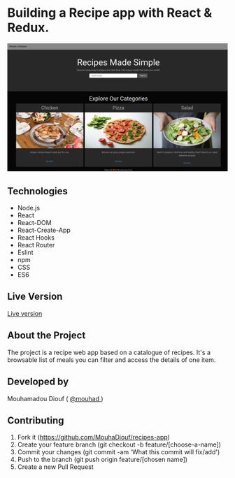 # Building a Recipe app with React & Redux.
![screenshot](./src/pictures/app-screenshot.png)
## Technologies

- Node.js
- React
- React-DOM
- React-Create-App
- React Hooks
- React Router
- Eslint
- npm
- CSS
- ES6

## Live Version 
<a href="https://react-meals-recipe.netlify.app/" target="_blank" > Live version </a>

## About the Project

The project is a recipe web app based on a catalogue of recipes. It's a browsable list of meals you can filter and access the details of one item. 


## Developed by

Mouhamadou Diouf ( <a href="https://github.com/MouhaDiouf"> @mouhad </a>)


## Contributing

1. Fork it (https://github.com/MouhaDiouf/recipes-app)
2. Create your feature branch (git checkout -b feature/[choose-a-name])
3. Commit your changes (git commit -am 'What this commit will fix/add')
4. Push to the branch (git push origin feature/[chosen name])
5. Create a new Pull Request

